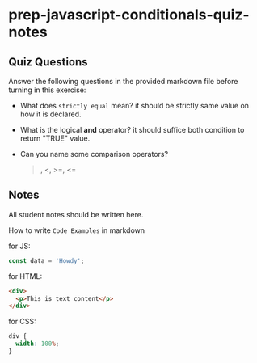 # prep-javascript-conditionals-quiz-notes

## Quiz Questions

Answer the following questions in the provided markdown file before turning in this exercise:

- What does `strictly equal` mean?
  it should be strictly same value on how it is declared.

- What is the logical **and** operator?
  it should suffice both condition to return "TRUE" value.

- Can you name some comparison operators?
  > , <, >=, <=

## Notes

All student notes should be written here.

How to write `Code Examples` in markdown

for JS:

```javascript
const data = 'Howdy';
```

for HTML:

```html
<div>
  <p>This is text content</p>
</div>
```

for CSS:

```css
div {
  width: 100%;
}
```
